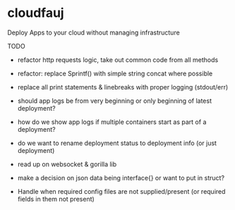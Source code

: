 # cloudfauj
Deploy Apps to your cloud without managing infrastructure

TODO
- refactor http requests logic, take out common code from all methods
- refactor: replace Sprintf() with simple string concat where possible
- replace all print statements & linebreaks with proper logging (stdout/err)

- should app logs be from very beginning or only beginning of latest deployment?
- how do we show app logs if multiple containers start as part of a deployment? 
- do we want to rename deployment status to deployment info (or just deployment)
- read up on websocket & gorilla lib

- make a decision on json data being interface{} or want to put in struct?
- Handle when required config files are not supplied/present (or required fields in them not present)
